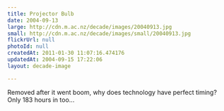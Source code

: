 ```yaml
---
title: Projector Bulb
date: 2004-09-13
large: http://cdn.m.ac.nz/decade/images/20040913.jpg
small: http://cdn.m.ac.nz/decade/images/small/20040913.jpg
flickrUrl: null
photoId: null
createdAt: 2011-01-30 11:07:16.474176
updatedAt: 2004-09-15 17:22:06
layout: decade-image

---
```

Removed after it went boom, why does technology have perfect timing? Only 183 hours in too...
